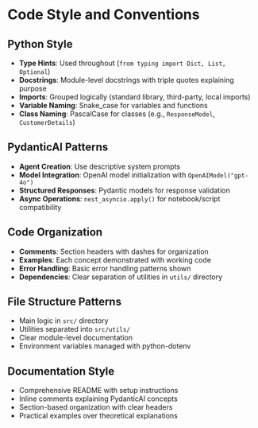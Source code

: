 # Code Style and Conventions

## Python Style
- **Type Hints**: Used throughout (`from typing import Dict, List, Optional`)
- **Docstrings**: Module-level docstrings with triple quotes explaining purpose
- **Imports**: Grouped logically (standard library, third-party, local imports)
- **Variable Naming**: Snake_case for variables and functions
- **Class Naming**: PascalCase for classes (e.g., `ResponseModel`, `CustomerDetails`)

## PydanticAI Patterns
- **Agent Creation**: Use descriptive system prompts
- **Model Integration**: OpenAI model initialization with `OpenAIModel("gpt-4o")`
- **Structured Responses**: Pydantic models for response validation
- **Async Operations**: `nest_asyncio.apply()` for notebook/script compatibility

## Code Organization
- **Comments**: Section headers with dashes for organization
- **Examples**: Each concept demonstrated with working code
- **Error Handling**: Basic error handling patterns shown
- **Dependencies**: Clear separation of utilities in `utils/` directory

## File Structure Patterns
- Main logic in `src/` directory
- Utilities separated into `src/utils/`
- Clear module-level documentation
- Environment variables managed with python-dotenv

## Documentation Style
- Comprehensive README with setup instructions
- Inline comments explaining PydanticAI concepts
- Section-based organization with clear headers
- Practical examples over theoretical explanations